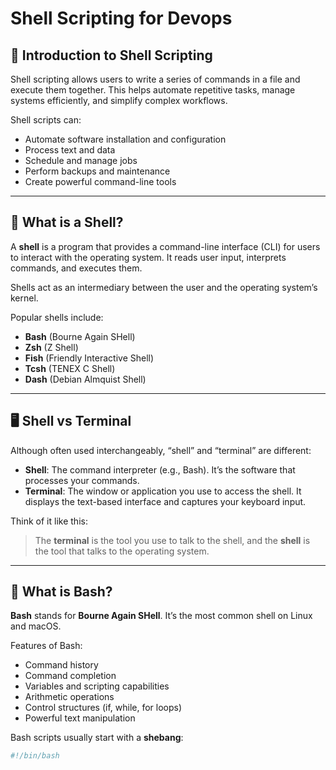 # Shell Scripting for Devops

## 📌 Introduction to Shell Scripting

Shell scripting allows users to write a series of commands in a file and execute them together. This helps automate repetitive tasks, manage systems efficiently, and simplify complex workflows.

Shell scripts can:

- Automate software installation and configuration
- Process text and data
- Schedule and manage jobs
- Perform backups and maintenance
- Create powerful command-line tools

---

## 🤔 What is a Shell?

A **shell** is a program that provides a command-line interface (CLI) for users to interact with the operating system. It reads user input, interprets commands, and executes them.

Shells act as an intermediary between the user and the operating system’s kernel.

Popular shells include:

- **Bash** (Bourne Again SHell)
- **Zsh** (Z Shell)
- **Fish** (Friendly Interactive Shell)
- **Tcsh** (TENEX C Shell)
- **Dash** (Debian Almquist Shell)

---

## 🖥️ Shell vs Terminal

Although often used interchangeably, “shell” and “terminal” are different:

- **Shell**: The command interpreter (e.g., Bash). It’s the software that processes your commands.
- **Terminal**: The window or application you use to access the shell. It displays the text-based interface and captures your keyboard input.

Think of it like this:

> The **terminal** is the tool you use to talk to the shell, and the **shell** is the tool that talks to the operating system.

---

## 🐚 What is Bash?

**Bash** stands for **Bourne Again SHell**. It’s the most common shell on Linux and macOS.

Features of Bash:

- Command history
- Command completion
- Variables and scripting capabilities
- Arithmetic operations
- Control structures (if, while, for loops)
- Powerful text manipulation

Bash scripts usually start with a **shebang**:

```bash
#!/bin/bash
